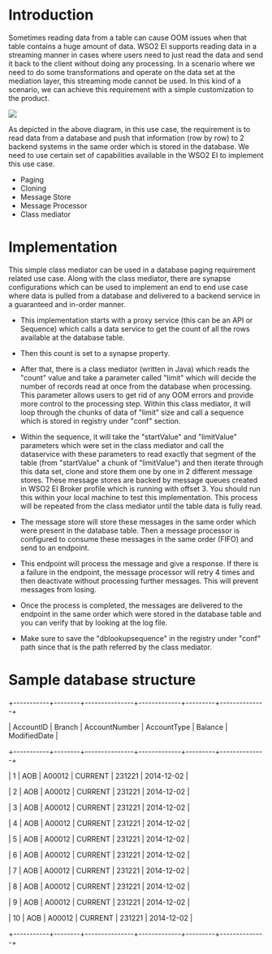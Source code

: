 # Introduction
Sometimes reading data from a table can cause OOM issues when that table contains a huge amount of data. WSO2 EI supports reading data in a streaming manner in cases where users need to just read the data and send it back to the client without doing any processing. In a scenario where we need to do some transformations and operate on the data set at the mediation layer, this streaming mode cannot be used. In this kind of a scenario, we can achieve this requirement with a simple customization to the product.

![](https://github.com/chanakaudaya/class-mediator-database-paging/blob/master/WSO2%20EI%20Process%20large%20data%20set.png)

As depicted in the above diagram, in this use case, the requirement is to read data from a database and push that information (row by row) to 2 backend systems in the same order which is stored in the database. We need to use certain set of capabilities available in the WSO2 EI to implement this use case.

- Paging
- Cloning
- Message Store
- Message Processor
- Class mediator

# Implementation
This simple class mediator can be used in a database paging requirement related use case. Along with the class mediator, there are synapse configurations which can be used to implement an end to end use case where data is pulled from a database and delivered to a backend service in a guaranteed and in-order manner.

- This implementation starts with a proxy service (this can be an API or Sequence) which calls a data service to get the count of all the rows available at the database table.

- Then this count is set to a synapse property.

- After that, there is a class mediator (written in Java) which reads the "count" value and take a parameter called "limit" which will decide the number of records read at once from the database when processing. This parameter allows users to get rid of any OOM errors and provide more control to the processing step. Within this class mediator, it will loop through the chunks of data of "limit" size and call a sequence which is stored in registry under "conf" section.

- Within the sequence, it will take the "startValue" and "limitValue" parameters which were set in the class mediator and call the dataservice with these parameters to read exactly that segment of the table (from "startValue" a chunk of "limitValue") and then iterate through this data set, clone and store them one by one in 2 different message stores. These message stores are backed by message queues created in WSO2 EI Broker profile which is running with offset 3. You should run this within your local machine to test this implementation. This process will be repeated from the class mediator until the table data is fully read.

- The message store will store these messages in the same order which were present in the database table. Then a message processor is configured to consume these messages in the same order (FIFO) and send to an endpoint.

- This endpoint will process the message and give a response. If there is a failure in the endpoint, the message processor will retry 4 times and then deactivate without processing further messages. This will prevent messages from losing.

- Once the process is completed, the messages are delivered to the endpoint in the same order which were stored in the database table and you can verify that by looking at the log file. 

- Make sure to save the "dblookupsequence" in the registry under "conf" path since that is the path referred by the class mediator. 

# Sample database structure

+-----------+--------+---------------+-------------+---------+--------------+

| AccountID | Branch | AccountNumber | AccountType | Balance | ModifiedDate |

+-----------+--------+---------------+-------------+---------+--------------+

|         1 | AOB    | A00012        | CURRENT     |  231221 | 2014-12-02   |

|         2 | AOB    | A00012        | CURRENT     |  231221 | 2014-12-02   |

|         3 | AOB    | A00012        | CURRENT     |  231221 | 2014-12-02   |

|         4 | AOB    | A00012        | CURRENT     |  231221 | 2014-12-02   |

|         5 | AOB    | A00012        | CURRENT     |  231221 | 2014-12-02   |

|         6 | AOB    | A00012        | CURRENT     |  231221 | 2014-12-02   |

|         7 | AOB    | A00012        | CURRENT     |  231221 | 2014-12-02   |

|         8 | AOB    | A00012        | CURRENT     |  231221 | 2014-12-02   |

|         9 | AOB    | A00012        | CURRENT     |  231221 | 2014-12-02   |

|        10 | AOB    | A00012        | CURRENT     |  231221 | 2014-12-02   |

+-----------+--------+---------------+-------------+---------+--------------+

